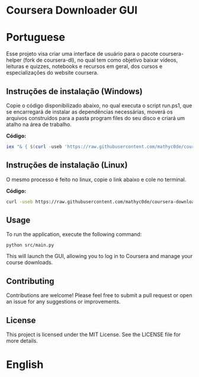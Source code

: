 # Coursera Downloader GUI

# Portuguese

Esse projeto visa criar uma interface de usuário para o pacote coursera-helper (fork de coursera-dl), no qual tem como objetivo baixar vídeos, leituras e quizzes, notebooks e recursos em geral, dos cursos e especializações do website coursera. 

## Instruções de instalação (Windows)

Copie o código disponibilizado abaixo, no qual executa o script run.ps1, que se encarregará de instalar as dependências necessárias, moverá os arquivos construídos para a pasta program files do seu disco e criará um atalho na área de trabalho.

**Código:**
```powershell
iex "& { $(curl -useb 'https://raw.githubusercontent.com/mathyc0de/coursera-downloader-gui/refs/heads/main/run.ps1') }"
```

## Instruções de instalação (Linux)

O mesmo processo é feito no linux, copie o link abaixo e cole no terminal.

**Código:**
```bash
curl -useb https://raw.githubusercontent.com/mathyc0de/coursera-downloader-gui/refs/heads/main/run.sh | bash
```

## Usage

To run the application, execute the following command:
```
python src/main.py
```

This will launch the GUI, allowing you to log in to Coursera and manage your course downloads.

## Contributing

Contributions are welcome! Please feel free to submit a pull request or open an issue for any suggestions or improvements.

## License

This project is licensed under the MIT License. See the LICENSE file for more details.


# English